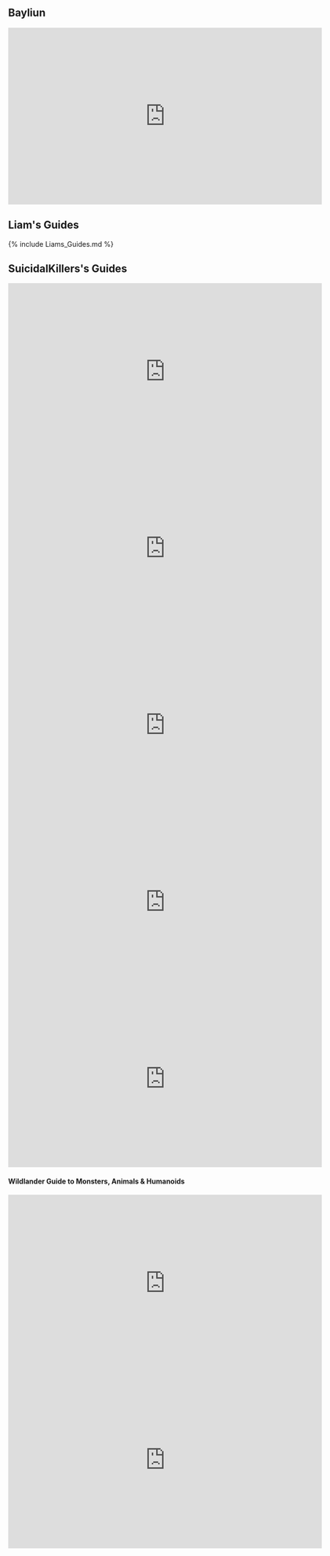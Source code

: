 ## Bayliun 

<iframe class="yt-embed" width="640" height="360" src="https://www.youtube.com/embed/vXYyWxlGdgQ" title="YouTube video player" frameborder="0" allow="accelerometer; autoplay; clipboard-write; encrypted-media; gyroscope; picture-in-picture; web-share" allowfullscreen></iframe>

## Liam's Guides

{% include Liams_Guides.md %}

## SuicidalKillers's Guides

<iframe class="yt-embed" width="640" height="360" src="https://www.youtube.com/embed/WGgdrPp8ZYc" title="YouTube video player" frameborder="0" allow="accelerometer; autoplay; clipboard-write; encrypted-media; gyroscope; picture-in-picture; web-share" allowfullscreen></iframe>

<iframe class="yt-embed" width="640" height="360"  src="https://www.youtube.com/embed/xSGatpwdFFM" title="YouTube video player" frameborder="0" allow="accelerometer; autoplay; clipboard-write; encrypted-media; gyroscope; picture-in-picture; web-share" allowfullscreen></iframe>

<iframe class="yt-embed" width="640" height="360"  src="https://www.youtube.com/embed/jBgwUCvgAK4" title="YouTube video player" frameborder="0" allow="accelerometer; autoplay; clipboard-write; encrypted-media; gyroscope; picture-in-picture; web-share" allowfullscreen></iframe>

<iframe class="yt-embed" width="640" height="360"  src="https://www.youtube.com/embed/Ga7QLIR1X-8" title="YouTube video player" frameborder="0" allow="accelerometer; autoplay; clipboard-write; encrypted-media; gyroscope; picture-in-picture; web-share" allowfullscreen></iframe>

<iframe class="yt-embed" width="640" height="360" src="https://www.youtube.com/embed/aUbIsExtMfo" title="YouTube video player" frameborder="0" allow="accelerometer; autoplay; clipboard-write; encrypted-media; gyroscope; picture-in-picture; web-share" allowfullscreen></iframe>


#### Wildlander Guide to Monsters, Animals & Humanoids

<iframe class="yt-embed" width="640" height="360"   src="https://www.youtube.com/embed/QZHdu0-GrOk" title="YouTube video player" frameborder="0" allow="accelerometer; autoplay; clipboard-write; encrypted-media; gyroscope; picture-in-picture; web-share" allowfullscreen></iframe>

<iframe class="yt-embed" width="640" height="360"" src="https://www.youtube.com/embed/eQnTZ3OBREU" title="YouTube video player" frameborder="0" allow="accelerometer; autoplay; clipboard-write; encrypted-media; gyroscope; picture-in-picture; web-share" allowfullscreen></iframe>

